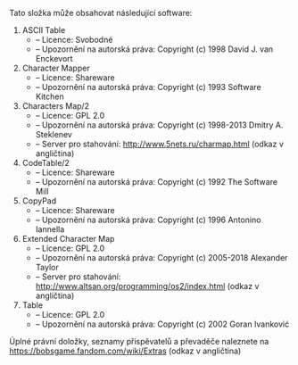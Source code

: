 ﻿Tato složka může obsahovat následující software:

1. ASCII Table
   - – Licence: Svobodné
   - – Upozornění na autorská práva: Copyright (c) 1998 David J. van Enckevort
2. Character Mapper
   - – Licence: Shareware
   - – Upozornění na autorská práva: Copyright (c) 1993 Software Kitchen
3. Characters Map/2
   - – Licence: GPL 2.0
   - – Upozornění na autorská práva: Copyright (c) 1998-2013 Dmitry A. Steklenev
   - – Server pro stahování: http://www.5nets.ru/charmap.html (odkaz v angličtina)
4. CodeTable/2
   - – Licence: Shareware
   - – Upozornění na autorská práva: Copyright (c) 1992 The Software Mill
5. CopyPad
   - – Licence: Shareware
   - – Upozornění na autorská práva: Copyright (c) 1996 Antonino Iannella
6. Extended Character Map
   - – Licence: GPL 2.0
   - – Upozornění na autorská práva: Copyright (c) 2005-2018 Alexander Taylor
   - – Server pro stahování: http://www.altsan.org/programming/os2/index.html (odkaz v angličtina)
7. Table
   - – Licence: GPL 2.0
   - – Upozornění na autorská práva: Copyright (c) 2002 Goran Ivanković

Úplné právní doložky, seznamy přispěvatelů a převaděče naleznete na https://bobsgame.fandom.com/wiki/Extras (odkaz v angličtina)
